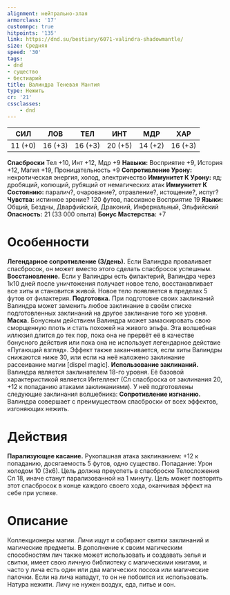 ```yaml
---
alignment: нейтрально-злая
armorclass: '17'
customnpc: true
hitpoints: '135'
link: https://dnd.su/bestiary/6071-valindra-shadowmantle/
size: Средняя
speed: '30'
tags:
- dnd
- существо
- бестиарий
title: Валиндра Теневая Мантия
type: Нежить
cr: '21'
cssclasses:
    - dnd
---
```



| СИЛ | ЛОВ | ТЕЛ | ИНТ | МДР | ХАР |
|---|---|---|---|---|---|
| 11 (+0) | 16 (+3) | 16 (+3) | 20 (+5) | 14 (+2) | 16 (+3) |
**Спасброски** Тел +10, Инт +12, Мдр +9
**Навыки:** Восприятие +9, История +12, Магия +19, Проницательность +9
**Сопротивление Урону:** некротическая энергия, холод, электричество
**Иммунитет К Урону:** яд; дробящий, колющий, рубящий от немагических атак
**Иммунитет К Состоянию:** паралич?, очарование?, отравление?, истощение?, испуг?
**Чувства:** истинное зрение? 120 футов, пассивное Восприятие 19
**Языки:** Общий, Бездны, Дварфийский, Драконий, Инфернальный, Эльфийский
**Опасность:** 21 (33 000 опыта)
**Бонус Мастерства:** +7


# Особенности
**Легендарное сопротивление (3/день).** Если Валиндра проваливает спасбросок, он может вместо этого сделать спасбросок успешным.
**Восстановление.** Если у Валиндры есть филактерий, Валиндра через 1к10 дней после уничтожения получает новое тело, восстанавливает все хиты и становится живой. Новое тело появляется в пределах 5 футов от филактерия.
**Подготовка.** При подготовке своих заклинаний Валиндра может заменить любое заклинание в своём списке подготовленных заклинаний на другое заклинание того же уровня.
**Маска.** Бонусным действием Валиндра может замаскировать свою сморщенную плоть и стать похожей на живого эльфа. Эта волшебная иллюзия длится до тех пор, пока она не прервёт её в качестве бонусного действия или пока она не использует легендарное действие «Пугающий взгляд». Эффект также заканчивается, если хиты Валиндры снижаются ниже 30, или если на неё наложено заклинание рассеивание магии [dispel magic].
**Использование заклинаний.** Валиндра является заклинателем 18-го уровня. Её базовой характеристикой является Интеллект (Сл спасброска от заклинания 20, +12 к попаданию атаками заклинаниями). У неё подготовлены следующие заклинания волшебника:
**Сопротивление изгнанию.** Валиндра совершает с преимуществом спасброски от всех эффектов, изгоняющих нежить.


# Действия
**Парализующее касание.** Рукопашная атака заклинанием: +12 к попаданию, досягаемость 5 футов, одно существо. Попадание: Урон холодом 10 (3к6). Цель должна преуспеть в спасброске Телосложения Сл 18, иначе станут парализованной на 1 минуту. Цель может повторять этот спасбросок в конце каждого своего хода, оканчивая эффект на себе при успехе.


# Описание
Коллекционеры магии. Личи ищут и собирают свитки заклинаний и магические предметы. В дополнение к своим магическим способностям лич также может использовать и создавать зелья и свитки, имеет свою личную библиотеку с магическими книгами, и часто у лича есть один или два магических посоха или магические палочки. Если на лича нападут, то он не побоится их использовать. Натура нежити. Личу не нужен воздух, еда, питье и сон.